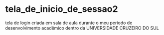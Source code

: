 # tela_de_inicio_de_sessao2
tela de login criada em sala de aula durante o meu periodo de desenvolvimento acadêmico dentro da UNIVERSIDADE CRUZEIRO DO SUL
